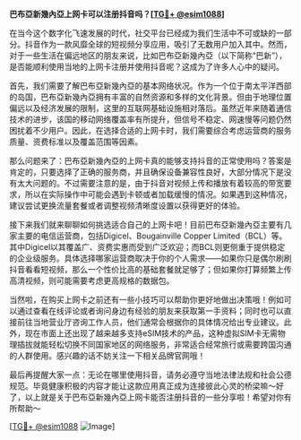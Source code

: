 **巴布亞新幾內亞上网卡可以注册抖音吗？[[TG💪+ @esim1088](https://t.me/s/esim1088)]**

在当今这个数字化飞速发展的时代，社交平台已经成为我们生活中不可或缺的一部分。抖音作为一款风靡全球的短视频分享应用，吸引了无数用户加入其中。然而，对于一些生活在偏远地区的朋友来说，比如巴布亞新幾內亞（以下简称“巴新”），是否能顺利使用当地的上网卡注册并使用抖音呢？这成为了许多人心中的疑问。

首先，我们需要了解巴布亞新幾內亞的基本网络状况。作为一个位于南太平洋西部的岛国，巴布亞新幾內亞拥有丰富的自然资源和多样的文化背景。但由于地理位置偏远以及经济发展的限制，这里的互联网基础设施相对落后。虽然近年来随着通信技术的进步，该国的移动网络覆盖率有所提升，但信号不稳定、网速慢等问题仍然困扰着不少用户。因此，在选择合适的上网卡时，我们需要综合考虑运营商的服务质量、资费标准以及覆盖范围等因素。

那么问题来了：巴布亞新幾內亞的上网卡真的能够支持抖音的正常使用吗？答案是肯定的，只要选择了正确的服务商，并且确保设备兼容性良好，大部分情况下是没有太大问题的。不过需要注意的是，由于抖音对视频上传和播放有着较高的带宽要求，所以在实际操作中可能会遇到卡顿或者加载缓慢的情况。如果遇到这种情况，建议尝试更换流量套餐或者调整视频清晰度设置以获得更好的体验。

接下来我们就来聊聊如何挑选适合自己的上网卡吧！目前巴布亞新幾內亞主要有几家主要的电信运营商，包括Digicel、Bougainville Copper Limited（BCL）等。其中Digicel以其覆盖广、资费实惠而受到广泛欢迎；而BCL则更侧重于提供稳定的企业级服务。具体选择哪家运营商取决于你的个人需求——如果你只是偶尔刷刷抖音看看短视频，那么一个性价比高的基础套餐就足够了；但如果你打算频繁上传高清视频，则可能需要考虑更高规格的数据包。

当然啦，在购买上网卡之前还有一些小技巧可以帮助你更好地做出决策哦！例如可以通过查看在线评论或者询问身边有经验的朋友来获取第一手资料；同时也可以直接前往当地营业厅咨询工作人员，他们通常会根据你的具体情况给出专业建议。此外，现在市面上还出现了越来越多支持eSIM技术的产品，这种虚拟SIM卡无需物理插拔就能轻松切换不同国家地区的网络服务，非常适合经常旅行或需要跨国沟通的人群使用。感兴趣的话不妨关注一下相关品牌官网哦！

最后再提醒大家一点：无论在哪里使用抖音，请务必遵守当地法律法规和社会公德规范。毕竟健康积极的内容才能让这款应用真正成为连接彼此心灵的桥梁嘛～好了，以上就是关于巴布亞新幾內亞上网卡能否注册抖音的一些分享啦！希望对你有所帮助～

[[TG💪+ @esim1088](https://t.me/s/esim1088) ![Image](https://i.postimg.cc/4NQfJmqS/Snipaste-2025-05-13-00-14-12.png)]